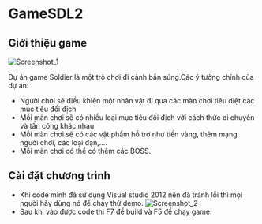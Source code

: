 # GameSDL2
## Giới thiệu game
  ![Screenshot_1](https://user-images.githubusercontent.com/43140650/169944230-360a7523-89b3-4ed1-b8b9-4bb0a78cce51.png)
  
  Dự án game Soldier là một trò chơi đi cảnh bắn súng.Các ý tưởng chính của dự án:
  - Người chơi sẽ điều khiển một nhân vật đi qua các màn chơi tiêu diệt các mục tiêu đối địch
  - Mỗi màn chơi sẽ có nhiều loại mục tiêu đối địch với cách thức di chuyển và tấn công khác nhau
  - Mỗi màn chơi sẽ có các vật phẩm hỗ trợ như tiền vàng, thêm mạng người chơi, các loại đạn,....
  - Mỗi màn chơi có thể có thêm các BOSS.
  
 ## Cài đặt chương trình
  - Khi code mình đã sử dụng Visual studio 2012 nên đã tránh lỗi thì mọi người hãy dùng nó để chạy thử demo.
  ![Screenshot_2](https://user-images.githubusercontent.com/43140650/169954547-4ff41ec5-aacf-4c28-8717-4d8993c2a3c5.png)
  - Sau khi vào được code thì F7 để build và F5 để chạy game.
 ##
